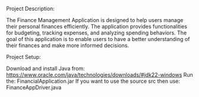 Project Description:

The Finance Management Application is designed to help users manage their personal finances efficiently. The application provides functionalities for budgeting, tracking expenses, and analyzing spending behaviors. The goal of this application is to enable users to have a better understanding of their finances and make more informed decisions.


Project Setup:

Download and install Java from: https://www.oracle.com/java/technologies/downloads/#jdk22-windows
Run the: FinancialApplication.jar
If you want to use the source src then use: FinanceAppDriver.java



